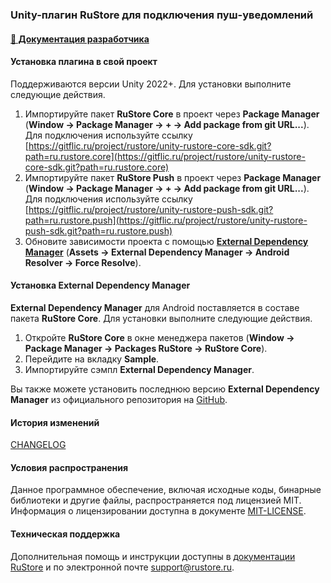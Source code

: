 ### Unity-плагин RuStore для подключения пуш-уведомлений

#### [🔗 Документация разработчика][10]

#### Установка плагина в свой проект

Поддерживаются версии Unity 2022+. Для установки выполните следующие действия.

1. Импортируйте пакет **RuStore Core** в проект через **Package Manager** (**Window → Package Manager → __+__ → Add package from git URL...**). Для подключения используйте ссылку [https://gitflic.ru/project/rustore/unity-rustore-core-sdk.git?path=ru.rustore.core](https://gitflic.ru/project/rustore/unity-rustore-core-sdk.git?path=ru.rustore.core)
1. Импортируйте пакет **RuStore Push** в проект через **Package Manager** (**Window → Package Manager → __+__ → Add package from git URL...**). Для подключения используйте ссылку [https://gitflic.ru/project/rustore/unity-rustore-push-sdk.git?path=ru.rustore.push](https://gitflic.ru/project/rustore/unity-rustore-push-sdk.git?path=ru.rustore.push)
1. Обновите зависимости проекта с помощью [**External Dependency Manager**](https://github.com/googlesamples/unity-jar-resolver.git?path=/upm) (**Assets → External Dependency Manager → Android Resolver → Force Resolve**).

#### Установка External Dependency Manager

**External Dependency Manager** для Android поставляется в составе пакета **RuStore Core**. Для установки выполните следующие действия.

1. Откройте **RuStore Core** в окне менеджера пакетов (**Window → Package Manager → Packages RuStore → RuStore Core**).
1. Перейдите на вкладку **Sample**.
1. Импортируйте сэмпл **External Dependency Manager**.

Вы также можете установить последнюю версию **External Dependency Manager** из официального репозитория на [GitHub](https://github.com/googlesamples/unity-jar-resolver.git?path=/upm).

#### История изменений

[CHANGELOG](../CHANGELOG.md)

#### Условия распространения

Данное программное обеспечение, включая исходные коды, бинарные библиотеки и другие файлы, распространяется под лицензией MIT. Информация о лицензировании доступна в документе [MIT-LICENSE](../MIT-LICENSE.txt).

#### Техническая поддержка

Дополнительная помощь и инструкции доступны в [документации RuStore](https://www.rustore.ru/help/) и по электронной почте support@rustore.ru.

[10]: https://www.rustore.ru/help/sdk/push-notifications/unity/6-4-0
